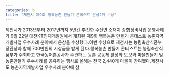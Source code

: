 ```yaml
---
categories: b
title: "제천시 제9회 행복농촌 만들기 콘테스트 은상2위 수상"
---
```

제천시가 2013년부터 2017년까지 5년간 추진한 수산면 소재지 종합정비사업 운영사례가 9월 22일 대전KT인재개발원에서 개최된 제9회 행복농촌 만들기 콘테스트 농촌지역개발사업 우수사례 분야에서 은상을 수상했다.이번 수상으로 제천시는 농림축산식품부 장관상과 함께 700만원의 시상금을 받게 된다.행복농촌 만들기 콘테스트는 농림축산식품부가 주최하고 한국농어촌공사가 주관하는 농촌 공동체 활성화 도모와 마을만들기 및 농촌만들기 우수사례를 공유하는 행사로 올해는 전국 2,440개 마을이 참여했다.제천시도 농촌지역개발사업 우수사례 분야에 참